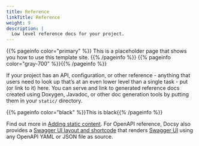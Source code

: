 ```yaml
---
title: Reference
linkTitle: Reference
weight: 9
description: |
  Low level reference docs for your project.
---
```

{{% pageinfo color="primary" %}}
This is a placeholder page that shows you how to use this template site.
{{% /pageinfo %}}
{{% pageinfo color="gray-700" %}}{{% /pageinfo %}}

If your project has an API, configuration, or other reference - anything that users need to look up that’s at an even lower level than a single task - put (or link to it) here. You can serve and link to generated reference docs created using Doxygen, Javadoc, or other doc generation tools by putting them in your `static/` directory.

{{% pageinfo color="black" %}}This is black{{% /pageinfo %}}

Find out more in [Adding static content](https://docsy.dev/docs/adding-content/content/#adding-static-content). For OpenAPI reference, Docsy also provides a [Swagger UI layout and shortcode](https://www.docsy.dev/docs/adding-content/shortcodes/#swaggerui) that renders [Swagger UI](https://swagger.io/tools/swagger-ui/) using any OpenAPI YAML or JSON file as source.

&nbsp;

&nbsp;